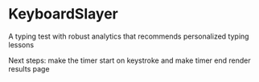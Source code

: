 # KeyboardSlayer
A typing test with robust analytics that recommends personalized typing lessons


Next steps: make the timer start on keystroke and make timer end render results page

